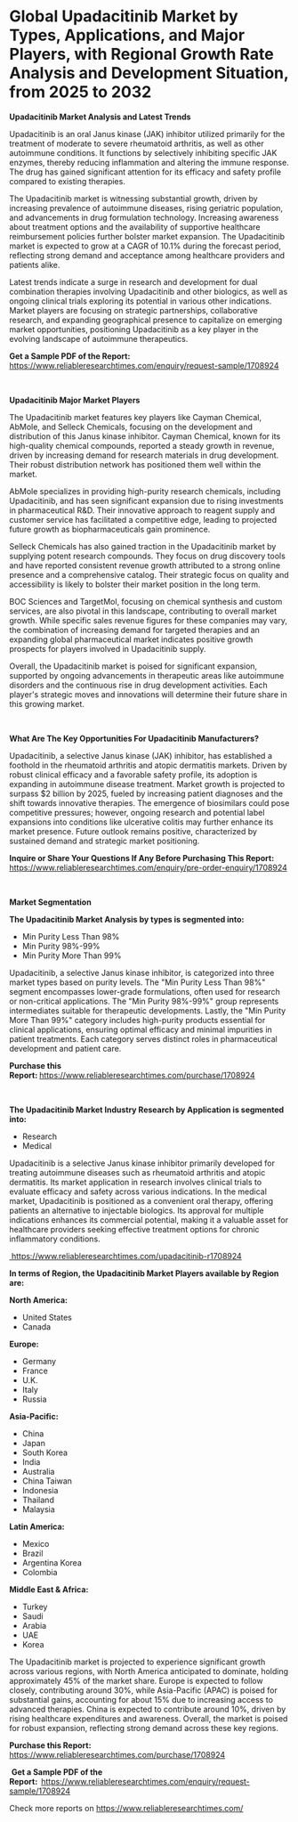 <p><h1>Global Upadacitinib Market by Types, Applications, and Major Players, with Regional Growth Rate Analysis and Development Situation, from 2025 to 2032</h1></p><p><strong>Upadacitinib Market Analysis and Latest Trends</strong></p>
<p><p>Upadacitinib is an oral Janus kinase (JAK) inhibitor utilized primarily for the treatment of moderate to severe rheumatoid arthritis, as well as other autoimmune conditions. It functions by selectively inhibiting specific JAK enzymes, thereby reducing inflammation and altering the immune response. The drug has gained significant attention for its efficacy and safety profile compared to existing therapies.</p><p>The Upadacitinib market is witnessing substantial growth, driven by increasing prevalence of autoimmune diseases, rising geriatric population, and advancements in drug formulation technology. Increasing awareness about treatment options and the availability of supportive healthcare reimbursement policies further bolster market expansion. The Upadacitinib market is expected to grow at a CAGR of 10.1% during the forecast period, reflecting strong demand and acceptance among healthcare providers and patients alike.</p><p>Latest trends indicate a surge in research and development for dual combination therapies involving Upadacitinib and other biologics, as well as ongoing clinical trials exploring its potential in various other indications. Market players are focusing on strategic partnerships, collaborative research, and expanding geographical presence to capitalize on emerging market opportunities, positioning Upadacitinib as a key player in the evolving landscape of autoimmune therapeutics.</p></p>
<p><strong>Get a Sample PDF of the Report:&nbsp;</strong> <a href="https://www.reliableresearchtimes.com/enquiry/request-sample/1708924?utm_campaign=1581&utm_medium=2&utm_source=Github&utm_content=ia&utm_term=27032025&utm_id=upadacitinib">https://www.reliableresearchtimes.com/enquiry/request-sample/1708924</a></p>
<p>&nbsp;</p>
<p><strong>Upadacitinib Major Market Players</strong></p>
<p><p>The Upadacitinib market features key players like Cayman Chemical, AbMole, and Selleck Chemicals, focusing on the development and distribution of this Janus kinase inhibitor. Cayman Chemical, known for its high-quality chemical compounds, reported a steady growth in revenue, driven by increasing demand for research materials in drug development. Their robust distribution network has positioned them well within the market.</p><p>AbMole specializes in providing high-purity research chemicals, including Upadacitinib, and has seen significant expansion due to rising investments in pharmaceutical R&D. Their innovative approach to reagent supply and customer service has facilitated a competitive edge, leading to projected future growth as biopharmaceuticals gain prominence.</p><p>Selleck Chemicals has also gained traction in the Upadacitinib market by supplying potent research compounds. They focus on drug discovery tools and have reported consistent revenue growth attributed to a strong online presence and a comprehensive catalog. Their strategic focus on quality and accessibility is likely to bolster their market position in the long term.</p><p>BOC Sciences and TargetMol, focusing on chemical synthesis and custom services, are also pivotal in this landscape, contributing to overall market growth. While specific sales revenue figures for these companies may vary, the combination of increasing demand for targeted therapies and an expanding global pharmaceutical market indicates positive growth prospects for players involved in Upadacitinib supply.</p><p>Overall, the Upadacitinib market is poised for significant expansion, supported by ongoing advancements in therapeutic areas like autoimmune disorders and the continuous rise in drug development activities. Each player's strategic moves and innovations will determine their future share in this growing market.</p></p>
<p>&nbsp;</p>
<p><strong>What Are The Key Opportunities For Upadacitinib Manufacturers?</strong></p>
<p><p>Upadacitinib, a selective Janus kinase (JAK) inhibitor, has established a foothold in the rheumatoid arthritis and atopic dermatitis markets. Driven by robust clinical efficacy and a favorable safety profile, its adoption is expanding in autoimmune disease treatment. Market growth is projected to surpass $2 billion by 2025, fueled by increasing patient diagnoses and the shift towards innovative therapies. The emergence of biosimilars could pose competitive pressures; however, ongoing research and potential label expansions into conditions like ulcerative colitis may further enhance its market presence. Future outlook remains positive, characterized by sustained demand and strategic market positioning.</p></p>
<p><strong>Inquire or Share Your Questions If Any Before Purchasing This Report:</strong> <a href="https://www.reliableresearchtimes.com/enquiry/pre-order-enquiry/1708924?utm_campaign=1581&utm_medium=2&utm_source=Github&utm_content=ia&utm_term=27032025&utm_id=upadacitinib">https://www.reliableresearchtimes.com/enquiry/pre-order-enquiry/1708924</a></p>
<p>&nbsp;</p>
<p><strong>Market Segmentation</strong></p>
<p><strong>The Upadacitinib Market Analysis by types is segmented into:</strong></p>
<p><ul><li>Min Purity Less Than 98%</li><li>Min Purity 98%-99%</li><li>Min Purity More Than 99%</li></ul></p>
<p><p>Upadacitinib, a selective Janus kinase inhibitor, is categorized into three market types based on purity levels. The "Min Purity Less Than 98%" segment encompasses lower-grade formulations, often used for research or non-critical applications. The "Min Purity 98%-99%" group represents intermediates suitable for therapeutic developments. Lastly, the "Min Purity More Than 99%" category includes high-purity products essential for clinical applications, ensuring optimal efficacy and minimal impurities in patient treatments. Each category serves distinct roles in pharmaceutical development and patient care.</p></p>
<p><strong>Purchase this Report:&nbsp;</strong><a href="https://www.reliableresearchtimes.com/purchase/1708924?utm_campaign=1581&utm_medium=2&utm_source=Github&utm_content=ia&utm_term=27032025&utm_id=upadacitinib">https://www.reliableresearchtimes.com/purchase/1708924</a></p>
<p>&nbsp;</p>
<p><strong>The Upadacitinib Market Industry Research by Application is segmented into:</strong></p>
<p><ul><li>Research</li><li>Medical</li></ul></p>
<p><p>Upadacitinib is a selective Janus kinase inhibitor primarily developed for treating autoimmune diseases such as rheumatoid arthritis and atopic dermatitis. Its market application in research involves clinical trials to evaluate efficacy and safety across various indications. In the medical market, Upadacitinib is positioned as a convenient oral therapy, offering patients an alternative to injectable biologics. Its approval for multiple indications enhances its commercial potential, making it a valuable asset for healthcare providers seeking effective treatment options for chronic inflammatory conditions.</p></p>
<p><a href="https://www.reliableresearchtimes.com/upadacitinib-r1708924?utm_campaign=1581&utm_medium=2&utm_source=Github&utm_content=ia&utm_term=27032025&utm_id=upadacitinib">&nbsp;https://www.reliableresearchtimes.com/upadacitinib-r1708924</a></p>
<p><strong>In terms of Region, the Upadacitinib Market Players available by Region are:</strong></p>
<p>
    <p> <strong> North America: </strong>
        <ul>
            <li>United States</li>
            <li>Canada</li>
        </ul>
        </p> 
    <p> <strong> Europe: </strong>
        <ul>
            <li>Germany</li>
            <li>France</li>
            <li>U.K.</li>
            <li>Italy</li>
            <li>Russia</li>
        </ul>
        </p> 
    <p> <strong> Asia-Pacific: </strong>
        <ul>
            <li>China</li>
            <li>Japan</li>
            <li>South Korea</li>
            <li>India</li>
            <li>Australia</li>
            <li>China Taiwan</li>
            <li>Indonesia</li>
            <li>Thailand</li>
            <li>Malaysia</li>
        </ul>
        </p> 
    <p> <strong> Latin America: </strong>
        <ul>
            <li>Mexico</li>
            <li>Brazil</li>
            <li>Argentina Korea</li>
            <li>Colombia</li>
        </ul>
        </p> 
    <p> <strong> Middle East & Africa: </strong>
        <ul>
            <li>Turkey</li>
            <li>Saudi</li>
            <li>Arabia</li>
            <li>UAE</li>
            <li>Korea</li>
        </ul>
    </p>
    </p>
<p><p>The Upadacitinib market is projected to experience significant growth across various regions, with North America anticipated to dominate, holding approximately 45% of the market share. Europe is expected to follow closely, contributing around 30%, while Asia-Pacific (APAC) is poised for substantial gains, accounting for about 15% due to increasing access to advanced therapies. China is expected to contribute around 10%, driven by rising healthcare expenditures and awareness. Overall, the market is poised for robust expansion, reflecting strong demand across these key regions.</p></p>
<p><strong>Purchase this Report: </strong><a href="https://www.reliableresearchtimes.com/purchase/1708924?utm_campaign=1581&utm_medium=2&utm_source=Github&utm_content=ia&utm_term=27032025&utm_id=upadacitinib">https://www.reliableresearchtimes.com/purchase/1708924</a></p>
<p>&nbsp;<strong>Get a Sample PDF of the Report:&nbsp;&nbsp;</strong><a href="https://www.reliableresearchtimes.com/enquiry/request-sample/1708924?utm_campaign=1581&utm_medium=2&utm_source=Github&utm_content=ia&utm_term=27032025&utm_id=upadacitinib">https://www.reliableresearchtimes.com/enquiry/request-sample/1708924</a></p>
<p><strong></strong></p>
<p>Check more reports on <a href="https://www.reliableresearchtimes.com/?utm_campaign=1581&utm_medium=2&utm_source=Github&utm_content=ia&utm_term=27032025&utm_id=upadacitinib">https://www.reliableresearchtimes.com/</a></p>